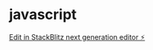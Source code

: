 # javascript

[Edit in StackBlitz next generation editor ⚡️](https://stackblitz.com/~/github.com/mohit-yadav-sde/javascript)